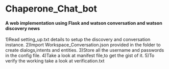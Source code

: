 # Chaperone_Chat_bot

#### A web implementation using Flask and watson conversation and watson discovery news

1)Read setting_up.txt details to setup the discovery and conversation instance.
2)Import Workspace_Conversation.json provided in the folder to create dialogs,intents and entities.
3)Store all the username and passwords in the config file.
4)Take a look at manifest file,to get the gist of it.
5)To verify the working take a look at verification.txt
	